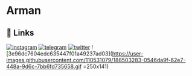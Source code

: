 # Arman
## 🔗 Links
[![instagram](https://img.shields.io/badge/instagram-E1306C?style=for-the-badge&logo=instagram&logoColor=white)](https://www.instagram.com/weebsupporter/)
[![telegram](https://img.shields.io/badge/telegram-229ED9?style=for-the-badge&logo=telegram&logoColor=white)](https://t.me/weeb_2d)
[![twitter](https://img.shields.io/badge/twitter-FF7433?style=for-the-badge&logo=twitter&logoColor=white)](https://twitter.com/weeb_2d)
![3e96dc7604edc635447f01a49237ad03](https://user-images.githubusercontent.com/110531079/188503283-0546da9f-62e7-448a-9d6c-7bb6fd735658.gif =250x141)



